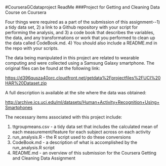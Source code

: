 #CourseraGCdataproject ReadMe
###Project for Getting and Cleaning Data Course on Coursera

Four things were required as a part of the submission of this assignment--1) a tidy data set, 2) a link to a Github repository with your script for performing the analysis, and 3) a code book that describes the variables, the data, and any transformations or work that you performed to clean up the data called CodeBook.md. 4) You should also include a README.md in the repo with your scripts. 

The data being manipulated in this project are related to wearable computing and were collected using a Samsung Galaxy smartphone. The original files can be found at the following link:

https://d396qusza40orc.cloudfront.net/getdata%2Fprojectfiles%2FUCI%20HAR%20Dataset.zip

A full description is available at the site where the data was obtained:

http://archive.ics.uci.edu/ml/datasets/Human+Activity+Recognition+Using+Smartphones

The necessary items associated with this project include:

1. ttgroupmeans.csv - a tidy data set that includes the calculated mean of each measurement/feature for each subject across on each activity
2. run_analysis.R - the R script used to do these conversions
3. CodeBook.md - a description of what is accomplished by the run_analysis.R script
4. README.md - an overview of this submission for the Coursera Getting and Cleaning Data Assignment

